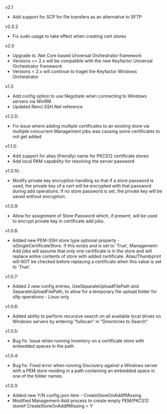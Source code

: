 v2.1
- Add support for SCP for file transfers as an alternative to SFTP

v2.0.2
- Fix sudo usage to take effect when creating cert stores

v2.0
- Upgrade to .Net Core based Universal Orchestrator framework
- Versions >= 2.x will be compatible with the new Keyfactor Universal Orchestrator framework
- Versions < 2.x will continue to traget the Keyfactor Windows Orchestrator

v1.3
- Add config option to use Negotiate when connecting to Windows servers via WinRM
- Updated Renci.SSH.Net reference

v1.2.0:
- Fix issue where adding multiple certificates to an existing store via multiple concurrent Management jobs was causing some certificates to not get added

v1.1.0:
- Add support for alias (friendly) name for PKCS12 certificate stores
- Add local PAM capability for resolving the server password

v1.0.10:
- Modify private key encryption handling so that if a store password is used, the private key of a cert will be encrypted with that password during add operations.  If no store password is set, the private key will be saved without encryption.

v1.0.9:
- Allow for assignment of Store Password which, if present, will be used to encrypt private key in certificate add jobs.

v1.0.8:
- Added new PEM-SSH store type optional property - isSingleCertificateStore.  If this exists and is set to 'True', Management-Add jobs will assume that only one certificate is in the store and will replace entire contents of store with added certificate.  Alias/Thumbprint will NOT be checked before replacing a certificate when this value is set to 'True'.

v1.0.7:
- Added 2 new config entries, UseSeparateUploadFilePath and  SeparateUploadFilePath, to allow for a temporary file upload folder for sftp operations - Linux only

v1.0.6:
- Added ability to perform recursive search on all available local drives on Windows servers by entering "fullscan" in "Directories to Search"

v1.0.5:
- Bug fix: Issue when running Inventory on a certificate store with embedded spaces in the path

v1.0.4:
- Bug fix: Fixed error when running Discovery against a Windows server with a PEM store residing in a path containing an embedded space in one of the folder names.

v1.0.3:
- Added new Y/N config.json item - CreateStoreOnAddIfMissing
- Modified Management-Add process to create empty PEM/PKCS12 storeif CreateStoreOnAddIfMissing = Y
